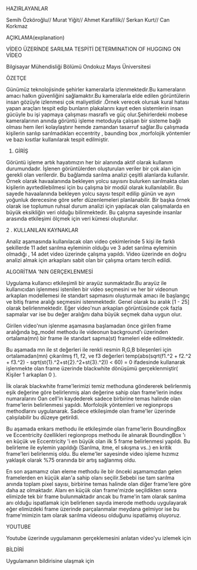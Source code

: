 HAZIRLAYANLAR

Semih Özköroğlu// 
Murat Yiğit//
Ahmet Karafilik//
Serkan Kurt//
Can Korkmaz

AÇIKLAMA(explanation)

VİDEO ÜZERİNDE SARILMA TESPİTİ
DETERMINATION OF HUGGING ON VİDEO

Bilgisayar Mühendisliği Bölümü
Ondokuz Mayıs Üniversitesi

ÖZETÇE                                                

Günümüz teknolojisinde şehirler
kameralarla izlenmektedir.Bu kameraların
amacı halkın güvenliğini sağlamaktır.Bu
kameralarla elde edilen görüntülerin insan
gözüyle izlenmesi çok maliyetlidir .Örnek
verecek olursak kural hatası yapan araçları
tespit edip bunların plakalarını kayıt eden
sistemlerin insan gücüyle bu işi yapmaya
çalışması masraflı ve güç olur.Şehirlerdeki
mobese kameralarının anında görüntü
işleme metoduyla çalışan bir sisteme bağlı
olması hem ileri kolaylaştırır hemde
zamandan tasarruf sağlar.Bu çalışmada
kişilerin sarılıp sarılmadıkları eccentrity ,
baunding box ,morfolojik yöntemler ve bazı
kısıtlar kullanılarak tespit edilmiştir.

1. GİRİŞ

Görüntü işleme artık hayatımızın her
bir alanında aktif olarak kullanım
durumundadır. İşlenen görüntülerden
oluşturulan veriler bir çok alan için gerekli
olan verilerdir. Bu bağlamda sarılma analizi
çeşitli alanlarda kullanılır. Örnek olarak
havaalanında bekleyen yolcu sayısını
bulurken sarılmakta olan kişilerin
ayırtedilebilmesi için bu çalışma bir modül
olarak kullanılabilir. Bu sayede
havaalanında bekleyen yolcu sayısı tespit
edilip günün ve ayın yoğunluk derecesine
göre sefer düzenlemeleri planlanabilir. Bir
başka örnek olarak ise toplumun ruhsal
durum analizi için yapılacak olan
çalışmalarda en büyük eksikliğin veri olduğu
bilinmektedir. Bu çalışma sayesinde insanlar
arasında etkileşimi ölçmek için veri kümesi
oluşturulur.

2 . KULLANILAN KAYNAKLAR

Analiz aşamasında kullanılacak olan
video çekimlerinde 5 kişi ile farklı şekillerde
11 adet sarılma eyleminin olduğu ve 3 adet
sarılma eyleminin olmadığı , 14 adet video
üzerinde çalışma yapıldı. Video üzerinde en
doğru analizi almak için arkaplanı sabit olan
bir çalışma ortamı tercih edildi.

ALGORİTMA 'NIN GERÇEKLENMESİ
        
Uygulama kullanıcı etkileşimli bir
arayüz sunmaktadır.Bu arayüz ile
kullanıcıdan işlenmesi istenilen bir video
seçmesini ve her bir videonun arkaplan
modellemesi ile standart sapmasını
oluşturmak amacı ile başlangıç ve bitiş
frame aralığı seçmesini istenmektedir. Genel
olarak bu aralık [1 - 25] olarak
belirlenmektedir. Eğer video'nun arkaplan
görüntüsünde çok fazla sapmalar var ise bu
değer aralığını daha büyük seçmek daha
uygun olur.

Girilen video'nun işlenme aşamasına
başlamadan önce girilen frame aralığında
bg_model methodu ile videonun
background'ı üzerinden ortalama(mn) bir
frame ile standart sapma(st) frameleri elde
edilmektedir.

Bu aşamada mn ile st değerleri ile renkli
resmin R,G,B bileşenleri için
ortalamadan(mn) çıkarılmış f1, f2, ve f3
değerleri temp(abs(sqrt(f1.^2 + f2.^2 +
f3.^2) - sqrt(st{1}.^2+st{2}.^2+st{3}.^2)) <
60) = 0 ifadesinde kullanarak işlenmekte
olan frame üzerinde blackwhite dönüşümü
gerçeklenmiştir( Kişiler 1 arkaplan 0 ).

İlk olarak blackwhite frame'lerimizi temiz
methoduna göndererek belirlenmiş eşik
değerine göre belirlenmiş alan değerine
sahip olan frame'lerin index numaralarını
Oan cell'in kaydederek sadece birbirine
temas halinde olan frame'lerin belirlenmesi
yapıldı. Morfolojik yöntemleri ve
regionprops methodlarını uygulanarak.
Sadece etkileşimde olan frame'ler üzerinde
çalışılabilir bu düzeye getirildi.

Bu aşamada enkars methodu ile
etkileşimde olan frame'lerin BoundingBox
ve Eccentricity özellikleri regionprops
methodu ile alınarak BoundingBox 'ı en
küçük ve Eccentricity 'i en büyük olan ilk 5
frame belirlenmesi yapıldı. Bu belirleme ile
eylemin yapıldığı (Sarılma, itme, el sıkışma
vs..) en kritik frame'leri belirlenmiş oldu.
Bu eleme'ler sayesinde video işleme hızımız
yaklaşık olarak %75 oranında bir artış
sağlanmış oldu.

En son aşamamız olan eleme methodu ile
bir önceki aşamamızdan gelen framelerden
en küçük alan'a sahip olanı seçilir.Sebebi ise
tam sarılma anında toplam pixel sayısı,
birbirine temas halinde olan diğer frame'lere
göre daha az olmaktadır. Alanı en küçük
olan frame'mizde seçildikten sonra elimizde
tek bir frame bulunmaktadır ancak bu
frame'in tam olarak sarılma anı olduğu
ispatlamak için belirlenen sayıda imerode
methodu uygulayarak eğer elimizdeki frame
üzerinde parçalanmalar meydana gelmiyor
ise bu frame'mimizin tam olarak sarılma
videosu olduğunu ispatlamış oluyoruz.

YOUTUBE

Youtube üzerinde uygulamanın gerçeklemesini anlatan video'yu izlemek için 

BİLDİRİ

Uygulamanın bildirisine ulaşmak için 
